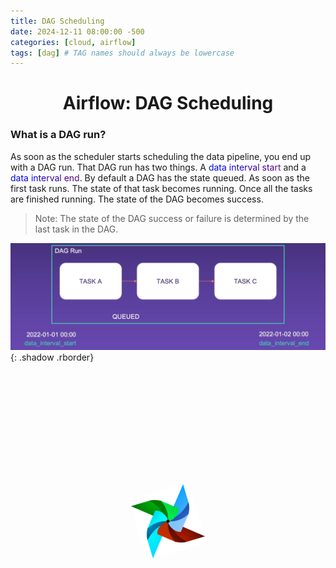 ```yaml
---
title: DAG Scheduling
date: 2024-12-11 08:00:00 -500
categories: [cloud, airflow]
tags: [dag] # TAG names should always be lowercase
---
```

# <center>Airflow: DAG Scheduling</center>

### What is a DAG run?
As soon as the scheduler starts scheduling the data pipeline, you end up with a DAG run. That DAG run has two things. A <span class="rainbow-text">data interval start</span> and a <span class="rainbow-text">data interval end</span>. By default a DAG has the state queued. As soon as the first task runs. The state of that task becomes running. Once all the tasks are finished running. The state of the DAG becomes success.
> Note: The state of the DAG success or failure is determined by the last task in the DAG.

![image](https://github.com/Asfandyar-Khan-2022/asfandyarkhan.github.io/blob/main/images/dag_run.png?raw=true){: .shadow .rborder}

<div class="logo-container">
        <img src="https://github.com/Asfandyar-Khan-2022/asfandyarkhan.github.io/blob/main/images/airflow.png?raw=tru" alt="Airflow Logo" class="spinning-logo">
    </div>

<style>
  .logo-container {
    display: flex;
    justify-content: center;
    align-items: center;
    height: 12vh;
  }

  .spinning-logo {
      width: 100px;
      height: 100px;
      animation: spin 4s linear infinite;
  }

  @keyframes spin {
      from {
          transform: rotate(0deg);
      }
      to {
          transform: rotate(360deg);
      }
  }

  .rborder {
    border-radius:15px;
  }

  @keyframes rainbow {
    0% { background-position: 0% 50%; }
    50% { background-position: 100% 50%; }
    100% { background-position: 0% 50%; }
  }

  .rainbow-text {
    background: linear-gradient(45deg, red, orange, yellow, green, blue, indigo, violet);
    background-size: 400% 400%;
    -webkit-background-clip: text;
    color: transparent;
    animation: rainbow 6s ease infinite;
  }
</style>